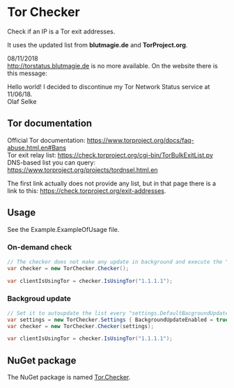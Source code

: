 # Tor Checker

Check if an IP is a Tor exit addresses.

It uses the updated list from **blutmagie.de** and **TorProject.org**.  

08/11/2018  
http://torstatus.blutmagie.de is no more available.  On the website there is this message:
  
  Hello world! I decided to discontinue my Tor Network Status service at 11/06/18.  
  Olaf Selke


## Tor documentation

Official Tor documentation: https://www.torproject.org/docs/faq-abuse.html.en#Bans  
Tor exit relay list: https://check.torproject.org/cgi-bin/TorBulkExitList.py  
DNS-based list you can query: https://www.torproject.org/projects/tordnsel.html.en  
  
The first link actually does not provide any list, but in that page there is a link to this: https://check.torproject.org/exit-addresses.  


## Usage

See the Example.ExampleOfUsage file.

### On-demand check
```C#
// The checker does not make any update in background and execute the "check" on demand
var checker = new TorChecker.Checker();

var clientIsUsingTor = checker.IsUsingTor("1.1.1.1");
```


### Backgroud update
```C#
// Set it to autoupdate the list every "settings.DefaultBacgroundUpdateIntervalMilliseconds" minutes
var settings = new TorChecker.Settings { BackgroundUpdateEnabled = true };
var checker = new TorChecker.Checker(settings);

var clientIsUsingTor = checker.IsUsingTor("1.1.1.1");
```



## NuGet package

The NuGet package is named [Tor.Checker](https://www.nuget.org/packages/Tor.Checker/).
